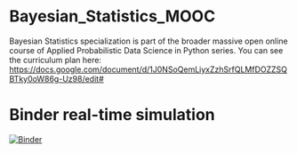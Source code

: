 # Bayesian_Statistics_MOOC

Bayesian Statistics specialization is part of the broader massive open online course of Applied Probabilistic Data Science in Python series. You can see the curriculum plan here: https://docs.google.com/document/d/1J0NSoQemLiyxZzhSrfQLMfDOZZSQBTky0oW86g-Uz98/edit#

# Binder real-time simulation
[![Binder](http://35.194.9.209/badge_logo.svg)](http://35.194.9.209/v2/gh/son520804/Bayesian_Statistics_MOOC/HEAD)
